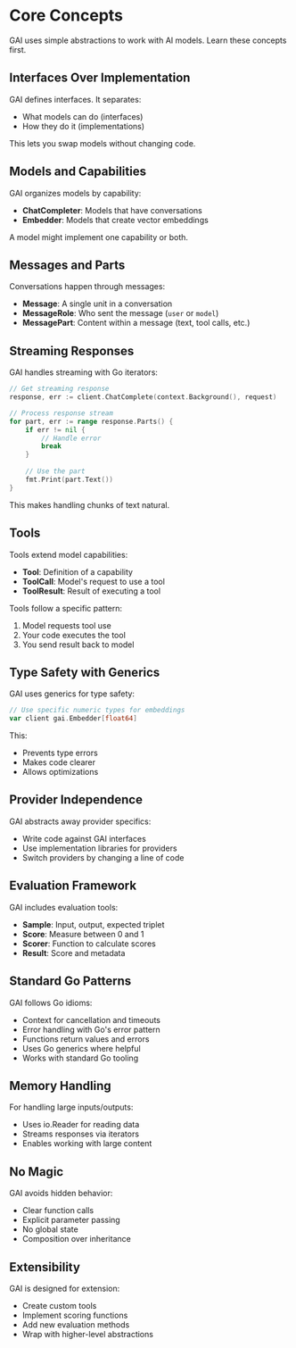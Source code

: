 # Core Concepts

GAI uses simple abstractions to work with AI models. Learn these concepts first.

## Interfaces Over Implementation

GAI defines interfaces. It separates:
- What models can do (interfaces)
- How they do it (implementations)

This lets you swap models without changing code.

## Models and Capabilities

GAI organizes models by capability:

- **ChatCompleter**: Models that have conversations
- **Embedder**: Models that create vector embeddings

A model might implement one capability or both.

## Messages and Parts

Conversations happen through messages:

- **Message**: A single unit in a conversation
- **MessageRole**: Who sent the message (`user` or `model`)
- **MessagePart**: Content within a message (text, tool calls, etc.)

## Streaming Responses

GAI handles streaming with Go iterators:

```go
// Get streaming response
response, err := client.ChatComplete(context.Background(), request)

// Process response stream
for part, err := range response.Parts() {
    if err != nil {
        // Handle error
        break
    }
    
    // Use the part
    fmt.Print(part.Text())
}
```

This makes handling chunks of text natural.

## Tools

Tools extend model capabilities:

- **Tool**: Definition of a capability
- **ToolCall**: Model's request to use a tool
- **ToolResult**: Result of executing a tool

Tools follow a specific pattern:
1. Model requests tool use
2. Your code executes the tool
3. You send result back to model

## Type Safety with Generics

GAI uses generics for type safety:

```go
// Use specific numeric types for embeddings
var client gai.Embedder[float64]
```

This:
- Prevents type errors
- Makes code clearer
- Allows optimizations

## Provider Independence

GAI abstracts away provider specifics:

- Write code against GAI interfaces 
- Use implementation libraries for providers
- Switch providers by changing a line of code

## Evaluation Framework

GAI includes evaluation tools:

- **Sample**: Input, output, expected triplet
- **Score**: Measure between 0 and 1
- **Scorer**: Function to calculate scores
- **Result**: Score and metadata

## Standard Go Patterns

GAI follows Go idioms:

- Context for cancellation and timeouts
- Error handling with Go's error pattern
- Functions return values and errors
- Uses Go generics where helpful
- Works with standard Go tooling

## Memory Handling

For handling large inputs/outputs:

- Uses io.Reader for reading data
- Streams responses via iterators
- Enables working with large content

## No Magic

GAI avoids hidden behavior:

- Clear function calls
- Explicit parameter passing
- No global state
- Composition over inheritance

## Extensibility

GAI is designed for extension:

- Create custom tools
- Implement scoring functions
- Add new evaluation methods
- Wrap with higher-level abstractions